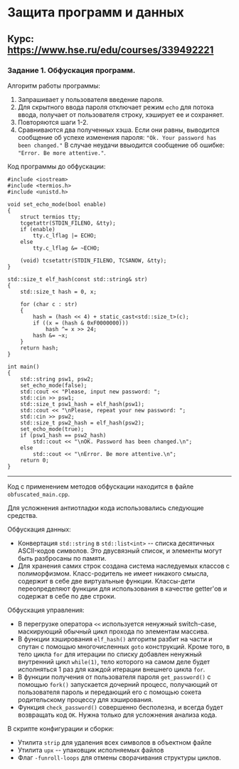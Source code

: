 # Защита программ и данных
## Курс: https://www.hse.ru/edu/courses/339492221

### Задание 1. Обфускация программ.

Алгоритм работы программы:

1. Запрашивает у пользователя введение пароля.
2. Для скрытного ввода пароля отключает режим `echo` для потока ввода, получает от пользователя строку, хэширует ее и сохраняет.
3. Повторяются шаги 1-2.
4. Сравниваются два полученных хэша. Если они равны, выводится сообщение об успехе изменения пароля: `"Ok. Your password has been changed."`
В случае неудачи ввыодится сообщение об ошибке: `"Error. Be more attentive."`.

Код программы до обфускации:

```
#include <iostream>
#include <termios.h>
#include <unistd.h>

void set_echo_mode(bool enable)
{
    struct termios tty;
    tcgetattr(STDIN_FILENO, &tty);
    if (enable)
        tty.c_lflag |= ECHO;
    else
        tty.c_lflag &= ~ECHO;

    (void) tcsetattr(STDIN_FILENO, TCSANOW, &tty);
}

std::size_t elf_hash(const std::string& str)
{
    std::size_t hash = 0, x;

    for (char c : str)
    {
        hash = (hash << 4) + static_cast<std::size_t>(c);
        if ((x = (hash & 0xF0000000)))
            hash ^= x >> 24;
        hash &= ~x;
    }
    return hash;
}

int main()
{
    std::string psw1, psw2;
    set_echo_mode(false);
    std::cout << "Please, input new password: ";
    std::cin >> psw1;
    std::size_t psw1_hash = elf_hash(psw1);
    std::cout << "\nPlease, repeat your new password: ";
    std::cin >> psw2;
    std::size_t psw2_hash = elf_hash(psw2);
    set_echo_mode(true);
    if (psw1_hash == psw2_hash)
        std::cout << "\nOK. Password has been changed.\n";
    else
        std::cout << "\nError. Be more attentive.\n";
    return 0;
}
```

---
Код с применением методов обфускации находится в файле `obfuscated_main.cpp`.

Для усложнения антиотладки кода использовались следующие средства.

Обфускация данных:
- Конвертация `std::string` в `std::list<int>` -- списка десятичных ASCII-кодов символов. Это двусвязный список, и элементы могут быть разбросаны по памяти.
- Для хранения самих строк создана система наследуемых классов с полиморфизмом. Класс-родитель не имеет никакого смысла, содержит в себе две виртуальные функции. Классы-дети переопределяют функции для использования в качестве getter'ов и содержат в себе по две строки.

Обфускация управления:
- В перегрузке оператора `<<` используется ненужный switch-case, маскирующий обычный цикл прохода по элементам массива.
- В функции хэширования `elf_hash()` алгоритм разбит на части и спутан с помощью многочисленных `goto` конструкций. Кроме того, в тело цикла `for` для итерации по списку добавлен ненужный внутренний цикл `while(1)`, тело которого на самом деле будет исполняться 1 раз для каждой итерации внешнего цикла `for`.
- В функции получения от пользователя пароля `get_password()` с помощью `fork()` запускается дочерний процесс, получающий от пользователя пароль и передающий его с помощью сокета родительскому процессу для хэширования.
- Функция `check_password()` совершенно бесполезна, и всегда будет возвращать код `OK`. Нужна только для усложнения анализа кода.

В скрипте конфигурации и сборки:
- Утилита `strip` для удаления всех символов в объектном файле
- Утилита `upx` -- упаковщик исполняемых файлов
- Флаг `-funroll-loops` для отмены сворачивания структуры циклов.

